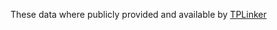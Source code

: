 These data where publicly provided and available by [TPLinker](https://github.com/131250208/TPlinker-joint-extraction)